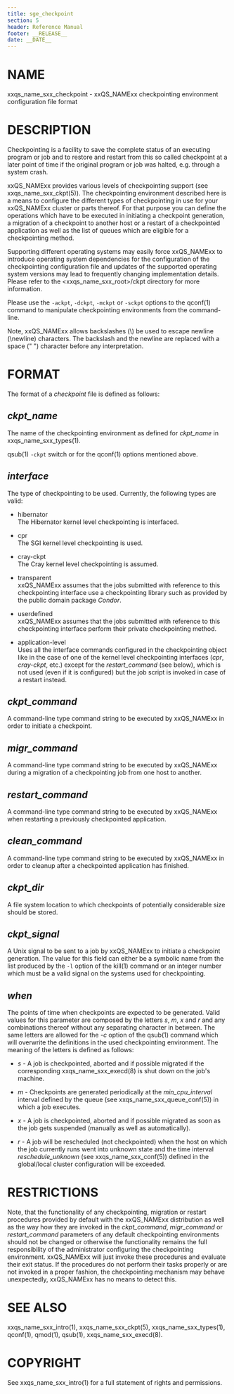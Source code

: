 ```yaml
---
title: sge_checkpoint
section: 5
header: Reference Manual
footer: __RELEASE__
date: __DATE__
---
```


# NAME

xxqs_name_sxx_checkpoint - xxQS_NAMExx checkpointing environment configuration file format

# DESCRIPTION

Checkpointing is a facility to save the complete status of an executing program or job and to restore and restart from 
this so called checkpoint at a later point of time if the original program or job was halted, e.g. through a system 
crash.

xxQS_NAMExx provides various levels of checkpointing support (see xxqs_name_sxx_ckpt(5)). The checkpointing environment 
described here is a means to configure the different types of checkpointing in use for your xxQS_NAMExx cluster or 
parts thereof. For that purpose you can define the operations which have to be executed in initiating a checkpoint 
generation, a migration of a checkpoint to another host or a restart of a checkpointed application as well as the 
list of queues which are eligible for a checkpointing method.

Supporting different operating systems may easily force xxQS_NAMExx to introduce operating system dependencies for 
the configuration of the checkpointing configuration file and updates of the supported operating system versions may 
lead to frequently changing implementation details. Please refer to the \<xxqs_name_sxx_root>/ckpt directory for more
information.

Please use the `-ackpt`, `-dckpt`, `-mckpt` or `-sckpt` options to the qconf(1) command to manipulate checkpointing 
environments from the command-line.

Note, xxQS_NAMExx allows backslashes (\\) be used to escape newline (\\newline) characters. The backslash and the 
newline are replaced with a space (" ") character before any interpretation.

# FORMAT

The format of a *checkpoint* file is defined as follows:

## *ckpt_name*

The name of the checkpointing environment as defined for *ckpt_name* in xxqs_name_sxx_types(1).

qsub(1) `-ckpt` switch or for the qconf(1) options mentioned above.

## *interface*

The type of checkpointing to be used. Currently, the following types are valid:

* hibernator  
  The Hibernator kernel level checkpointing is interfaced.

* cpr  
  The SGI kernel level checkpointing is used.

* cray-ckpt  
  The Cray kernel level checkpointing is assumed.

* transparent  
  xxQS_NAMExx assumes that the jobs submitted with reference to this checkpointing interface use a checkpointing 
  library such as provided by the public domain package *Condor*.

* userdefined  
  xxQS_NAMExx assumes that the jobs submitted with reference to this checkpointing interface perform their 
  private checkpointing method.

* application-level  
  Uses all the interface commands configured in the checkpointing object like in the case of one of the kernel 
  level checkpointing interfaces (*cpr*, *cray-ckpt*, etc.) except for the *restart_command* (see below), which is 
  not used (even if it is configured) but the job script is invoked in case of a restart instead.

## *ckpt_command*

A command-line type command string to be executed by xxQS_NAMExx in order to initiate a checkpoint.

## *migr_command*

A command-line type command string to be executed by xxQS_NAMExx during a migration of a checkpointing job from 
one host to another.

## *restart_command*

A command-line type command string to be executed by xxQS_NAMExx when restarting a previously checkpointed application.

## *clean_command*

A command-line type command string to be executed by xxQS_NAMExx in order to cleanup after a checkpointed 
application has finished.

## *ckpt_dir*

A file system location to which checkpoints of potentially considerable size should be stored.

## *ckpt_signal*

A Unix signal to be sent to a job by xxQS_NAMExx to initiate a checkpoint generation. The value for this field can 
either be a symbolic name from the list produced by the `-l` option of the kill(1) command or an integer number 
which must be a valid signal on the systems used for checkpointing.

## *when*

The points of time when checkpoints are expected to be generated. Valid values for this parameter are composed 
by the letters *s*, *m*, *x* and *r* and any combinations thereof without any separating character in
between. The same letters are allowed for the *-c* option of the qsub(1) command which will overwrite the definitions 
in the used checkpointing environment. The meaning of the letters is defined as
follows:

* *s* - A job is checkpointed, aborted and if possible migrated if the corresponding xxqs_name_sxx_execd(8) is 
   shut down on the job's machine.

* *m* - Checkpoints are generated periodically at the *min_cpu_interval* interval defined by the queue (see 
   xxqs_name_sxx_queue_conf(5)) in which a job executes.

* *x* - A job is checkpointed, aborted and if possible migrated as soon as the job gets suspended (manually as 
   well as automatically).

* *r* - A job will be rescheduled (not checkpointed) when the host on which the job currently runs went into 
  unknown state and the time interval *reschedule_unknown* (see xxqs_name_sxx_conf(5)) defined in the global/local 
  cluster configuration will be exceeded.

# RESTRICTIONS

Note, that the functionality of any checkpointing, migration or restart procedures provided by default with the 
xxQS_NAMExx distribution as well as the way how they are invoked in the *ckpt_command*, *migr_command* or 
*restart_command* parameters of any default checkpointing environments should not be changed or otherwise the
functionality remains the full responsibility of the administrator configuring the checkpointing environment. 
xxQS_NAMExx will just invoke these procedures and evaluate their exit status. If the procedures do not perform their 
tasks properly or are not invoked in a proper fashion, the checkpointing mechanism may behave unexpectedly, 
xxQS_NAMExx has no means to detect this.

# SEE ALSO

xxqs_name_sxx_intro(1), xxqs_name_sxx_ckpt(5), xxqs_name_sxx_types(1), qconf(1), qmod(1), qsub(1), xxqs_name_sxx_execd(8).

# COPYRIGHT

See xxqs_name_sxx_intro(1) for a full statement of rights and permissions.
